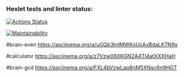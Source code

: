 ### Hexlet tests and linter status:
[![Actions Status](https://github.com/disya08/frontend-project-44/actions/workflows/hexlet-check.yml/badge.svg)](https://github.com/disya08/frontend-project-44/actions)

[![Maintainability](https://api.codeclimate.com/v1/badges/63f0bfac515a90e661ea/maintainability)](https://codeclimate.com/github/disya08/frontend-project-44/maintainability)

#brain-even https://asciinema.org/a/uGQb3tnlMWKsUcAxBdaLK7N9x


#calculator https://asciinema.org/a/z7Vzw08XKGN2A4TI4atXXXHaH

#brain-gcd https://asciinema.org/a/FXL4bVzwLap8nM5XNsc6n9HGT